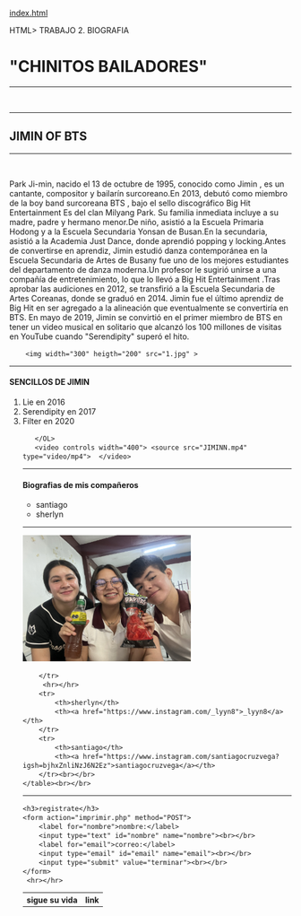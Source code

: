 [index.html](https://github.com/user-attachments/files/22566204/index.html)
<!DOCTYPE html> HTML>
<HTML>
    <TITLE>1.3 elementos de lenguaje HTML</TITLE>
   <head> TRABAJO 2. BIOGRAFIA </head>
   <h1>"CHINITOS BAILADORES"</h1>
   <hr></hr>

   <body>
       <br>
       <hr>
       <H2>JIMIN OF BTS</H2>
       <hr>
       <br>
       <p>Park Ji-min, nacido el 13 de octubre de 1995, conocido como Jimin , es un cantante, compositor y bailarín surcoreano.En 2013, debutó como miembro de la boy band surcoreana BTS , bajo el sello discográfico Big Hit Entertainment Es del clan Milyang Park. Su familia inmediata incluye a su madre, padre y hermano menor.De niño, asistió a la Escuela Primaria Hodong y a la Escuela Secundaria Yonsan de Busan.En la secundaria, asistió a la Academia Just Dance, donde aprendió popping y locking.Antes de convertirse en aprendiz, Jimin estudió danza contemporánea en la Escuela Secundaria de Artes de Busany fue uno de los mejores estudiantes del departamento de danza moderna.Un profesor le sugirió unirse a una compañía de entretenimiento, lo que lo llevó a Big Hit Entertainment .Tras aprobar las audiciones en 2012, se transfirió a la Escuela Secundaria de Artes Coreanas, donde se graduó en 2014. Jimin fue el último aprendiz de Big Hit en ser agregado a la alineación que eventualmente se convertiría en BTS. En mayo de 2019, Jimin se convirtió en el primer miembro de BTS en tener un video musical en solitario que alcanzó los 100 millones de visitas en YouTube cuando "Serendipity" superó el hito.</P>
   
        <img width="300" heigth="200" src="1.jpg" >
        
  <hr></hr>
        <H4>SENCILLOS DE JIMIN</H4>
       <OL>
           <LI> Lie en 2016 </LI>
           <LI> Serendipity en 2017</LI>
           <LI> Filter en 2020 </LI>
           
       </OL>
       <video controls width="400"> <source src="JIMINN.mp4" type="video/mp4">  </video>
 <hr></hr>
       <H4>Biografias de mis compañeros</H4>
       <ul>
           <li>santiago</li>
           <li>sherlyn</li>
       </ul>
 <hr></hr>
       <img width="300" heigth="200" src="foto.JPG" >
       <table>
        <tr>
            <th>sigue su vida</th>
            <th>link</th>

        </tr>
         <hr></hr>
        <tr>
            <th>sherlyn</th>
            <th><a href="https://www.instagram.com/_lyyn8">_lyyn8</a></th>
        </tr>
        <tr>
            <th>santiago</th>
            <th><a href="https://www.instagram.com/santiagocruzvega?igsh=bjhxZnliNzJ6N2Ez">santiagocruzvega</a></th>
        </tr><br></br>
    </table><br></br>
 <hr></hr>

    <h3>registrate</h3>
    <form action="imprimir.php" method="POST">
        <label for="nombre">nombre:</label>
        <input type="text" id="nombre" name="nombre"><br></br>
        <label for="email">correo:</label>
        <input type="email" id="email" name="email"><br></br>
        <input type="submit" value="terminar"><br></br>
    </form>
     <hr></hr>
   </body>

</HTML>
